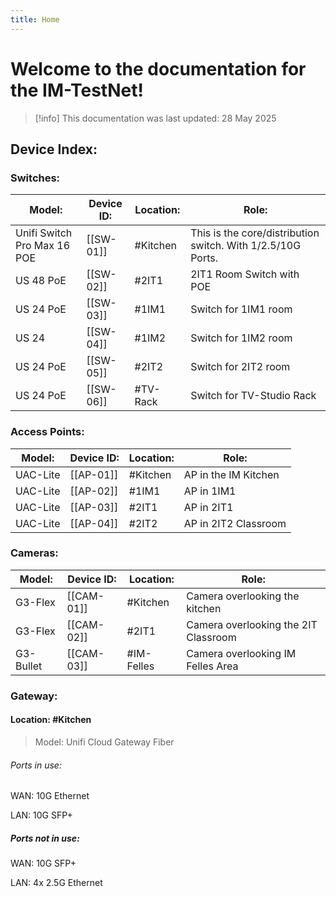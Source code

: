 ```yaml
---
title: Home
---
```

# Welcome to the documentation for the IM-TestNet!

>[!info] This documentation was last updated: 28 May 2025

## Device Index:

### Switches:

| Model:                      | Device ID: | Location: | Role:                                                       |
| --------------------------- | ---------- | --------- | ----------------------------------------------------------- |
| Unifi Switch Pro Max 16 POE | [[SW-01]]  | #Kitchen  | This is the core/distribution switch. With 1/2.5/10G Ports. |
| US 48 PoE                   | [[SW-02]]  | #2IT1     | 2IT1 Room Switch with POE                                   |
| US 24 PoE                   | [[SW-03]]  | #1IM1     | Switch for 1IM1 room                                        |
| US 24                       | [[SW-04]]  | #1IM2     | Switch for 1IM2 room                                        |
| US 24 PoE                   | [[SW-05]]  | #2IT2     | Switch for 2IT2 room                                        |
| US 24 PoE                   | [[SW-06]]  | #TV-Rack  | Switch for TV-Studio Rack                                   |

### Access Points:
| Model:       | Device ID:    | Location: | Role:                                 |
| ------------ | ------------- | --------- | ------------------------------------- |
| UAC-Lite     | [[AP-01]]     | #Kitchen  | AP in the IM Kitchen                  |
| UAC-Lite     | [[AP-02]]     | #1IM1     | AP in 1IM1                            |
| UAC-Lite     | [[AP-03]]     | #2IT1     | AP in 2IT1                            |
| UAC-Lite     | [[AP-04]]     | #2IT2     | AP in 2IT2 Classroom                  |


### Cameras:
| Model:    | Device ID: | Location:  | Role:                                |
| --------- | ---------- | ---------- | ------------------------------------ |
| G3-Flex   | [[CAM-01]] | #Kitchen   | Camera overlooking the kitchen       |
| G3-Flex   | [[CAM-02]] | #2IT1      | Camera overlooking the 2IT Classroom |
| G3-Bullet | [[CAM-03]] | #IM-Felles | Camera overlooking IM Felles Area    |

### Gateway:
#### Location: #Kitchen 
>Model: Unifi Cloud Gateway Fiber

###### Ports in use:
WAN: 10G Ethernet

LAN: 10G SFP+

##### Ports not in use:
WAN: 10G SFP+

LAN: 4x 2.5G Ethernet